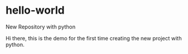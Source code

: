 # hello-world
New Repository with python 

Hi there, this is the demo for the first time creating the new project with python. 
